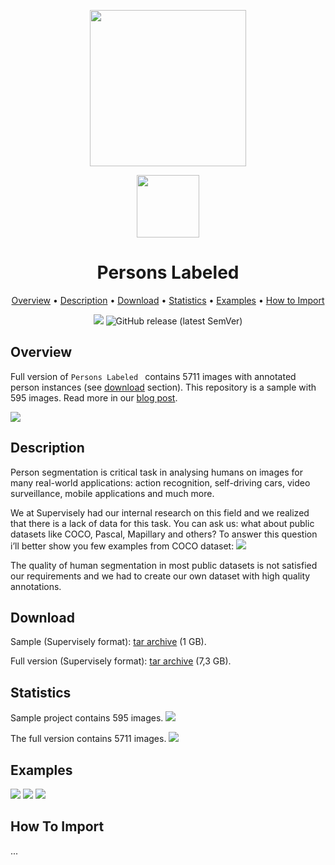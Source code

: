 <div align="center" markdown> 

<img src="https://i.imgur.com/UdBujFN.png" width="250" /> <br>

<img src="https://i.imgur.com/I4n16hd.png" width="100"/> 

# Persons Labeled  

<p align="center">

  <a href="#overview">Overview</a> •
  <a href="#description">Description</a> •
  <a href="#download">Download</a> •
  <a href="#statistics">Statistics</a> •
  <a href="#examples">Examples</a> •
  <a href="#how-to-import">How to Import</a> 
</p>

[![](https://img.shields.io/badge/slack-chat-green.svg?logo=slack)](https://supervise.ly/slack) 
![GitHub release (latest SemVer)](https://img.shields.io/github/v/release/supervisely-ecosystem/persons)
</div>



## Overview 

Full version of `Persons Labeled ` contains 5711 images with annotated person instances (see <a href="#download">download</a> section). This repository is a sample with 595 images. Read more in our <a href="https://hackernoon.com/releasing-supervisely-person-dataset-for-teaching-machines-to-segment-humans-1f1fc1f28469">blog post</a>.

![](https://i.imgur.com/tIILD0v.jpg)

## Description 

Person segmentation is critical task in analysing humans on images for many real-world applications: action recognition, self-driving cars, video surveillance, mobile applications and much more.

We at Supervisely had our internal research on this field and we realized that there is a lack of data for this task. You can ask us: what about public datasets like COCO, Pascal, Mapillary and others? To answer this question i’ll better show you few examples from COCO dataset:
![](https://hackernoon.com/hn-images/0*3pni76CDQK1RZqiw.)

The quality of human segmentation in most public datasets is not satisfied our requirements and we had to create our own dataset with high quality annotations.

## Download

Sample (Supervisely format): [tar archive](https://cloud.enterprise.deepsystems.io/s/7VyML7ynZ9L1KEK/download) (1 GB).

Full version (Supervisely format): [tar archive](https://cloud.enterprise.deepsystems.io/s/TK2z5TLYoAPl1w6/download) (7,3 GB).


## Statistics

Sample project contains 595 images. 
![](https://i.imgur.com/bOgZ3pr.png)

The full version contains 5711 images. 
![](https://i.imgur.com/SSb7DOe.png)

## Examples

![](https://i.imgur.com/he6jj4r.png) ![](https://i.imgur.com/pdgJwxs.png) ![](https://i.imgur.com/TS1uRFX.png)

## How To Import

...
